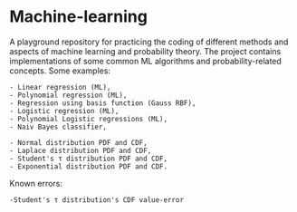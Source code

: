 # Machine-learning

A playground repository for practicing the coding of different methods and aspects of machine learning and probability theory. The project contains implementations of some common ML algorithms and probability-related concepts. Some examples:

    - Linear regression (ML),
    - Polynomial regression (ML),
    - Regression using basis function (Gauss RBF),
    - Logistic regression (ML),
    - Polynomial Logistic regressions (ML),
    - Naiv Bayes classifier,

    - Normal distribution PDF and CDF,
    - Laplace distribution PDF and CDF,
    - Student's τ distribution PDF and CDF,
    - Exponential distribution PDF and CDF.

Known errors:

    -Student's τ distribution's CDF value-error
